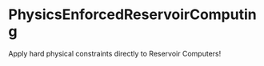 # PhysicsEnforcedReservoirComputing
Apply hard physical constraints directly to Reservoir Computers!
